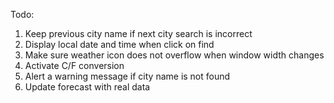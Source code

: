 Todo:

1. Keep previous city name if next city search is incorrect
2. Display local date and time when click on find
3. Make sure weather icon does not overflow when window width changes
4. Activate C/F conversion
5. Alert a warning message if city name is not found
6. Update forecast with real data
